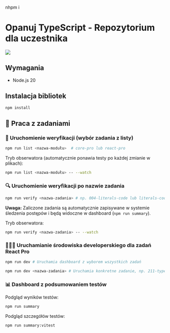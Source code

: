nhpm i
# Opanuj TypeScript - Repozytorium dla uczestnika

![](https://opanujtypescript.pl/img/logo-main.jpg)

## Wymagania

- Node.js 20

## Instalacja bibliotek

```bash
npm install
```

## 🚀 Praca z zadaniami

### 📝 Uruchomienie weryfikacji (wybór zadania z listy)

```bash
npm run list <nazwa-modułu>  # core-pro lub react-pro
```

Tryb obserwatora (automatycznie ponawia testy po każdej zmianie w plikach):

```bash
npm run list <nazwa-modułu> -- --watch
```

### 🔍 Uruchomienie weryfikacji po nazwie zadania

```bash
npm run verify <nazwa-zadania> # np. 004-literals-code lub literals-code
```

**Uwaga:** Zaliczone zadania są automatycznie zapisywane w systemie śledzenia postępów i będą widoczne w dashboard (`npm run summary`).

Tryb obserwatora:

```bash
npm run verify <nazwa-zadania> -- --watch
```

### 🧑🏻‍💻 Uruchamianie środowiska developerskiego dla zadań React Pro

```bash
npm run dev # Uruchamia dashboard z wyborem wszystkich zadań

npm run dev <nazwa-zadania> # Uruchamia konkretne zadanie, np. 211-type-props lub type-props
```

### 📊 Dashboard z podsumowaniem testów

Podgląd wyników testów:

```bash
npm run summary
```

Podgląd szczegółów testów:

```bash
npm run summary:vitest
```